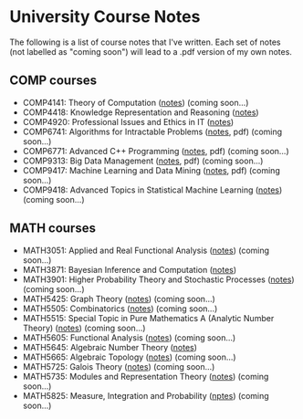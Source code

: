 # University Course Notes
The following is a list of course notes that I've written. Each set of notes (not labelled as "coming soon") will lead to a .pdf version of my own notes.

## COMP courses
- COMP4141: Theory of Computation ([notes](pdf/COMP4141.pdf)) (coming soon...)
- COMP4418: Knowledge Representation and Reasoning ([notes](pdf/COMP4418.pdf))
- COMP4920: Professional Issues and Ethics in IT ([notes](pdf/COMP4920.pdf))
- COMP6741: Algorithms for Intractable Problems ([notes](pdf/COMP6741.pdf), pdf) (coming soon...)
- COMP6771: Advanced C++ Programming ([notes](pdf/COMP6771.pdf), pdf) (coming soon...)
- COMP9313: Big Data Management ([notes](pdf/COMP9313.pdf), pdf) (coming soon...)
- COMP9417: Machine Learning and Data Mining ([notes](pdf/COMP9417.pdf), pdf) (coming soon...)
- COMP9418: Advanced Topics in Statistical Machine Learning ([notes](pdf/COMP9418.pdf))(coming soon...)

## MATH courses
- MATH3051: Applied and Real Functional Analysis ([notes](pdf/MATH3051.pdf)) (coming soon...)
- MATH3871: Bayesian Inference and Computation ([notes](pdf/MATH3871.pdf))
- MATH3901: Higher Probability Theory and Stochastic Processes ([notes](pdf/MATH3901.pdf)) (coming soon...)
- MATH5425: Graph Theory ([notes](pdf/MATH5425.pdf)) (coming soon...)
- MATH5505: Combinatorics ([notes](pdf/MATH5505.pdf)) (coming soon...)
- MATH5515: Special Topic in Pure Mathematics A (Analytic Number Theory) ([notes](pdf/MATH5515.pdf)) (coming soon...)
- MATH5605: Functional Analysis ([notes](pdf/MATH5605.pdf)) (coming soon...)
- MATH5645: Algebraic Number Theory ([notes](pdf/MATH5645.pdf))
- MATH5665: Algebraic Topology ([notes](pdf/MATH5665.pdf)) (coming soon...)
- MATH5725: Galois Theory ([notes](pdf/MATH5725.pdf)) (coming soon...)
- MATH5735: Modules and Representation Theory ([notes](pdf/MATH5735.pdf)) (coming soon...)
- MATH5825: Measure, Integration and Probability ([nptes](pdf/MATH5825.pdf)) (coming soon...)
